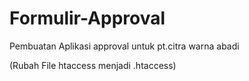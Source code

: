 # Formulir-Approval
Pembuatan Aplikasi approval untuk pt.citra warna abadi


<span>(Rubah File htaccess menjadi .htaccess) </span>
